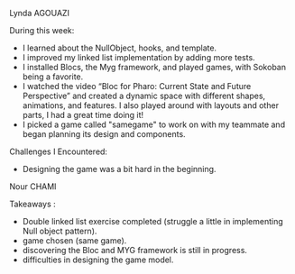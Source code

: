 Lynda AGOUAZI

During this week:
- I learned about the NullObject, hooks, and template.
- I improved my linked list implementation by adding more tests.
- I installed Blocs, the Myg framework, and played games, with Sokoban being a favorite.
- I watched the video “Bloc for Pharo: Current State and Future Perspective” and created a dynamic space with different shapes, animations, and features. I also played around with layouts and other parts, I had a great time doing it!
- I picked a game called "samegame" to work on with my teammate and began planning its design and components.

Challenges I Encountered:
- Designing the game was a bit hard in the beginning.


Nour CHAMI

Takeaways : 
- Double linked list exercise completed (struggle a little in implementing Null object pattern).
- game chosen (same game).
- discovering the Bloc and MYG framework is still in progress. 
- difficulties in designing the game model.

